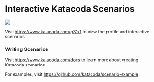 # Interactive Katacoda Scenarios

[![](http://shields.katacoda.com/katacoda/p31x1/count.svg)](https://www.katacoda.com/p31x1 "Get your profile on Katacoda.com")

Visit https://www.katacoda.com/p31x1 to view the profile and interactive scenarios

### Writing Scenarios
Visit https://www.katacoda.com/docs to learn more about creating Katacoda scenarios

For examples, visit https://github.com/katacoda/scenario-example
